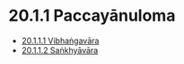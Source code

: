 # 20.1.1 Paccayānuloma

* [20.1.1.1 Vibhaṅgavāra](20.1.1/20.1.1.1.md)
* [20.1.1.2 Saṅkhyāvāra](20.1.1/20.1.1.2.md)
